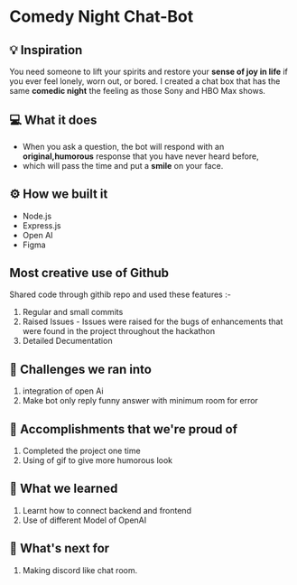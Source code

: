 # Comedy Night Chat-Bot

## 💡 Inspiration

You need someone to lift your spirits and restore your **sense of joy in life** if you ever feel lonely, worn out, or bored.
I created a chat box that has the same **comedic night** the feeling as those Sony and HBO Max shows.

## 💻 What it does

- When you ask a question, the bot will respond with an **original,humorous** response that you have never heard before,
- which will pass the time and put a **smile** on your face.

## ⚙️ How we built it

- Node.js
- Express.js
- Open AI
- Figma

## Most creative use of Github

Shared code through githib repo and used these features :-

1. Regular and small commits
2. Raised Issues - Issues were raised for the bugs of enhancements that were found in the project throughout the hackathon
3. Detailed Decumentation

## 🧠 Challenges we ran into

1. integration of open Ai
2. Make bot only reply funny answer with minimum room for error

## 🏅 Accomplishments that we're proud of

1) Completed the project one time
2) Using of gif to give more humorous look

## 📖 What we learned

1. Learnt how to connect backend and frontend
2. Use of different Model of OpenAI

## 🚀 What's next for

1. Making discord like chat room.
